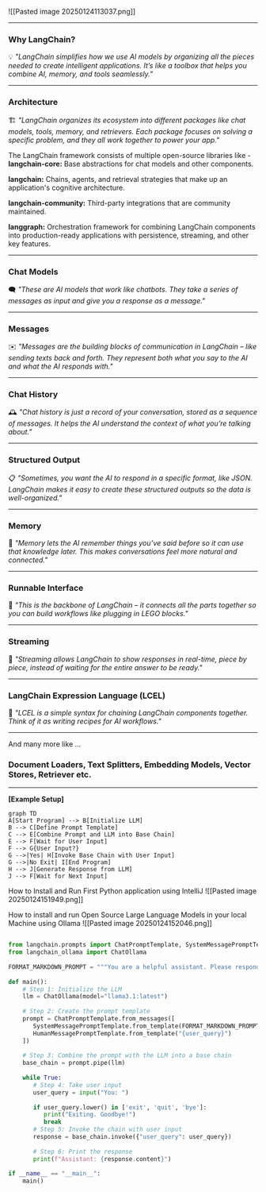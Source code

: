   ![[Pasted image 20250124113037.png]]

---

### **Why LangChain?**

💡 _"LangChain simplifies how we use AI models by organizing all the pieces needed to create intelligent applications. It’s like a toolbox that helps you combine AI, memory, and tools seamlessly."_

---

### **Architecture**

🏗️ _"LangChain organizes its ecosystem into different packages like chat models, tools, memory, and retrievers. Each package focuses on solving a specific problem, and they all work together to power your app."_

The LangChain framework consists of multiple open-source libraries like -
**langchain-core:** Base abstractions for chat models and other components.

**langchain:** Chains, agents, and retrieval strategies that make up an application's cognitive architecture.

**langchain-community:** Third-party integrations that are community maintained.

**langgraph:** Orchestration framework for combining LangChain components into production-ready applications with persistence, streaming, and other key features.

---

### **Chat Models**

🗨️ _"These are AI models that work like chatbots. They take a series of messages as input and give you a response as a message."_

---

### **Messages**

✉️ _"Messages are the building blocks of communication in LangChain – like sending texts back and forth. They represent both what you say to the AI and what the AI responds with."_

---

### **Chat History**

🕰️ _"Chat history is just a record of your conversation, stored as a sequence of messages. It helps the AI understand the context of what you’re talking about."_

---

### **Structured Output**

📋 _"Sometimes, you want the AI to respond in a specific format, like JSON. LangChain makes it easy to create these structured outputs so the data is well-organized."_

---

### **Memory**

🧠 _"Memory lets the AI remember things you’ve said before so it can use that knowledge later. This makes conversations feel more natural and connected."_

---

### **Runnable Interface**

🚀 _"This is the backbone of LangChain – it connects all the parts together so you can build workflows like plugging in LEGO blocks."_

---

### **Streaming**

🌊 _"Streaming allows LangChain to show responses in real-time, piece by piece, instead of waiting for the entire answer to be ready."_

---

### **LangChain Expression Language (LCEL)**

📜 _"LCEL is a simple syntax for chaining LangChain components together. Think of it as writing recipes for AI workflows."_

---
And many more like ...
### **Document Loaders**, **Text Splitters**, **Embedding Models**, **Vector Stores**, **Retriever** etc.

---


**[Example Setup]**

  ```mermaid 
graph TD
A[Start Program] --> B[Initialize LLM]
B --> C[Define Prompt Template]
C --> E[Combine Prompt and LLM into Base Chain]
E --> F[Wait for User Input]
F --> G{User Input?}
G -->|Yes| H[Invoke Base Chain with User Input]
G -->|No Exit| I[End Program]
H --> J[Generate Response from LLM]
J --> F[Wait for Next Input]
```

How to Install and Run First Python application using IntelliJ
![[Pasted image 20250124151949.png]]

How to install and run Open Source Large Language Models in your local Machine using Ollama
![[Pasted image 20250124152046.png]]

```python

from langchain.prompts import ChatPromptTemplate, SystemMessagePromptTemplate, HumanMessagePromptTemplate, MessagesPlaceholder  
from langchain_ollama import ChatOllama  
  
FORMAT_MARKDOWN_PROMPT = """You are a helpful assistant. Please respond to the user's query in Markdown format."""  
  
def main():  
    # Step 1: Initialize the LLM  
    llm = ChatOllama(model="llama3.1:latest")  
      
    # Step 2: Create the prompt template  
    prompt = ChatPromptTemplate.from_messages([  
       SystemMessagePromptTemplate.from_template(FORMAT_MARKDOWN_PROMPT),  
       HumanMessagePromptTemplate.from_template("{user_query}")  
    ])  
      
    # Step 3: Combine the prompt with the LLM into a base chain  
    base_chain = prompt.pipe(llm)  
      
    while True:  
       # Step 4: Take user input  
       user_query = input("You: ")  
         
       if user_query.lower() in ['exit', 'quit', 'bye']:  
          print("Exiting. Goodbye!")  
          break  
       # Step 5: Invoke the chain with user input  
       response = base_chain.invoke({"user_query": user_query})  
         
       # Step 6: Print the response  
       print(f"Assistant: {response.content}")  
  
if __name__ == "__main__":  
    main()

```
